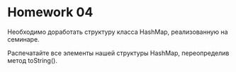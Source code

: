 # Homework 04

Необходимо доработать структуру класса HashMap, реализованную на семинаре.

Распечатайте все элементы нашей структуры HashMap, переопределив метод toString().